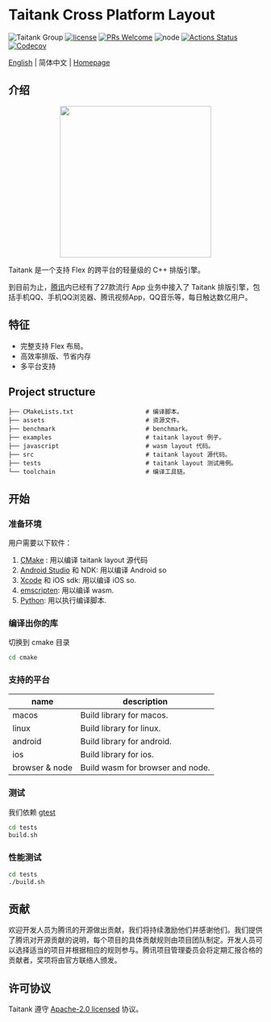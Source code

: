 # Taitank Cross Platform Layout

![Taitank Group](https://img.shields.io/badge/group-Taitank-blue.svg) [![license](https://img.shields.io/badge/license-Apache%202-blue)](https://github.com/Tencent/Taitank/blob/main/LICENSE) [![PRs Welcome](https://img.shields.io/badge/PRs-welcome-brightgreen.svg)](https://github.com/Tencent/Taitank/pulls) ![node](https://img.shields.io/badge/node-%3E%3D10.0.0-green.svg) [![Actions Status](https://github.com/Tencent/Taitank/workflows/CMake/badge.svg?branch=main)](https://github.com/Tencent/Taitank/actions) [![Codecov](https://img.shields.io/codecov/c/github/Tencent/Taitank)](https://codecov.io/gh/Tencent/Taitank)

[English](./README.md) | 简体中文 | [Homepage](//tencent.github.io/Taitank/)

## 介绍

<p align="center"><img src="./assets/logo.jpg" width=300 height=300></p>

Taitank 是一个支持 Flex 的跨平台的轻量级的 C++ 排版引擎。

到目前为止，[腾讯](http://www.tencent.com/)内已经有了27款流行 App 业务中接入了 Taitank 排版引擎，包括手机QQ、手机QQ浏览器、腾讯视频App，QQ音乐等，每日触达数亿用户。

## 特征

* 完整支持 Flex 布局。
* 高效率排版、节省内存
* 多平台支持

## Project structure

```text
├── CMakeLists.txt                    # 编译脚本。
├── assets                            # 资源文件。
├── benchmark                         # benchmark。
├── examples                          # taitank layout 例子。
├── javascript                        # wasm layout 代码。
├── src                               # taitank layout 源代码。
├── tests                             # taitank layout 测试用例。
└── toolchain                         # 编译工具链。
```

## 开始

### 准备环境

用户需要以下软件：

1. [CMake](https://cmake.org/) : 用以编译 taitank layout 源代码
2. [Android Studio](https://developer.android.com/studio) 和 NDK: 用以编译 Android so
3. [Xcode](https://developer.apple.com/xcode/) 和 iOS sdk: 用以编译 iOS so.
4. [emscripten](https://emscripten.org/docs/getting_started/downloads.html): 用以编译 wasm.
5. [Python](https://www.python.org/): 用以执行编译脚本.

### 编译出你的库

切换到 cmake 目录

```bash
cd cmake
```

### 支持的平台

| name           | description                                     |
|----------------|-------------------------------------------------|
| macos          | Build library for macos.                        |
| linux          | Build library for linux.                        |
| android        | Build library for android.                      |
| ios            | Build library for ios.                          |
| browser & node | Build wasm for browser and node.                |


### 测试

我们依赖 [gtest](https://github.com/google/googletest)

```bash
cd tests
build.sh
```

### 性能测试

```bash
cd tests
./build.sh
```

## 贡献

欢迎开发人员为腾讯的开源做出贡献，我们将持续激励他们并感谢他们。我们提供了腾讯对开源贡献的说明，每个项目的具体贡献规则由项目团队制定。开发人员可以选择适当的项目并根据相应的规则参与。腾讯项目管理委员会将定期汇报合格的贡献者，奖项将由官方联络人颁发。

## 许可协议

Taitank 遵守 [Apache-2.0 licensed](./LICENSE) 协议。
